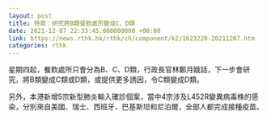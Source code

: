 ```yaml
---
layout: post
title: 特首︰研究將B類餐飲處所變成C、D類
date: 2021-12-07 22:33:45.000000000 +08:00
link: https://news.rthk.hk/rthk/ch/component/k2/1623220-20211207.htm
categories: rthk
---
```


星期四起，餐飲處所只會分為B、C、D類，行政長官林鄭月娥話，下一步會研究，將B類變成C類或D類，或提供更多誘因，令C類變成D類。

另外，本港新增5宗新型肺炎輸入確診個案，當中4宗涉及L452R變異病毒株的感染，分別來自美國、瑞士、西班牙、巴基斯坦和尼泊爾，全部人都完成接種疫苗。
